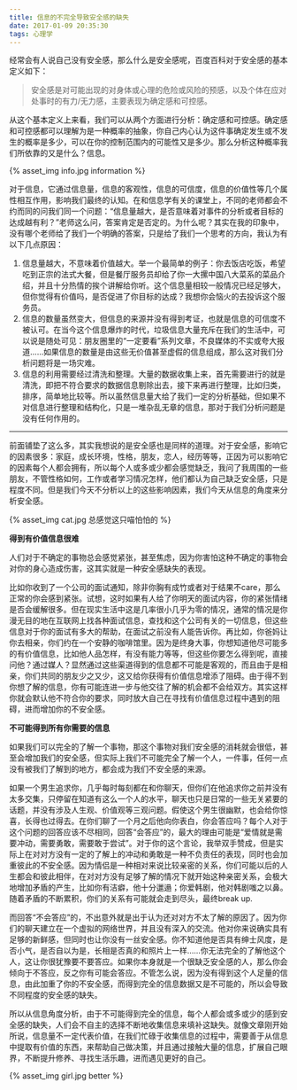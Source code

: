 ```yaml
---
title: 信息的不完全导致安全感的缺失
date: 2017-01-09 20:35:30
tags: 心理学
---
```

经常会有人说自己没有安全感，那么什么是安全感呢，百度百科对于安全感的基本定义如下：

>安全感是对可能出现的对身体或心理的危险或风险的预感，以及个体在应对处事时的有力/无力感，主要表现为确定感和可控感。

<!--more-->
从这个基本定义上来看，我们可以从两个方面进行分析：确定感和可控感。确定感和可控感都可以理解为是一种概率的抽象，你自己内心认为这件事确定发生或不发生的概率是多少，可以在你的控制范围内的可能性又是多少。那么分析这种概率我们所依靠的又是什么？信息。

{% asset_img info.jpg information %}

对于信息，它通过信息量，信息的客观性，信息的可信度，信息的价值性等几个属性相互作用，影响我们最终的认知。在和信息学有关的课堂上，不同的老师都会不约而同的问我们同一个问题：“信息量越大，是否意味着对事件的分析或者目标的达成越有利？”老师这么问，答案肯定是否定的。为什么呢？其实在我的印象中，没有哪个老师给了我们一个明确的答案，只是给了我们一个思考的方向，我认为有以下几点原因：

1. 信息量越大，不意味着价值越大。举一个最简单的例子：你去饭店吃饭，希望吃到正宗的法式大餐，但是餐厅服务员却给了你一大摞中国八大菜系的菜品介绍，并且十分热情的挨个讲解给你听。这个信息量相较一般情况已经足够大，但你觉得有价值吗，是否促进了你目标的达成？我想你会恼火的去投诉这个服务员。
2. 信息的数量虽然变大，但信息的来源并没有得到考证，也就是信息的可信度不被认可。在当今这个信息爆炸的时代，垃圾信息大量充斥在我们的生活中，可以说是随处可见：朋友圈里的“一定要看”系列文章，不良媒体的不实或夸大报道……如果信息的数量是由这些无价值甚至虚假的信息组成，那么这对我们分析问题将是一场灾难。
3. 信息的利用需要经过清洗和整理。大量的数据收集上来，首先需要进行的就是清洗，即把不符合要求的数据信息剔除出去，接下来再进行整理，比如归类，排序，简单地比较等。所以虽然信息量大给了我们一定的分析基础，但如果不对信息进行整理和结构化，只是一堆杂乱无章的信息，那对于我们分析问题是没有任何作用的。

---

前面铺垫了这么多，其实我想说的是安全感也是同样的道理。对于安全感，影响它的因素很多：家庭，成长环境，性格，朋友，恋人，经历等等，正因为可以影响它的因素每个人都会拥有，所以每个人或多或少都会感觉缺乏，我问了我周围的一些朋友，不管性格如何，工作或者学习情况怎样，他们都认为自己缺乏安全感，只是程度不同。但是我们今天不分析以上的这些影响因素，我们今天从信息的角度来分析安全感。

{% asset_img cat.jpg 总感觉这只喵怕怕的 %}

**得到有价值信息很难**

人们对于不确定的事物总会感觉紧张，甚至焦虑，因为你害怕这种不确定的事物会对你的身心造成伤害，这其实就是一种安全感缺失的表现。

比如你收到了一个公司的面试通知，除非你胸有成竹或者对于结果不care，那么正常的你会感到紧张。试想，这时如果有人给了你明天的面试内容，你的紧张情绪是否会缓解很多。但在现实生活中这是几率很小几乎为零的情况，通常的情况是你漫无目的地在互联网上找各种面试信息，查找和这个公司有关的一切信息，但这些信息对于你的面试有多大的帮助，在面试之前没有人能告诉你。再比如，你爸妈让你去相亲，你们约在一个安静的咖啡馆里。因为是终身大事，你想知道他尽可能多的有价值信息，比如他人品怎样，有没有能力等等，但这些你要怎么得到呢，直接问他？通过媒人？显然通过这些渠道得到的信息都不可能是客观的，而且由于是相亲，你们共同的朋友少之又少，这又给你获得有价值信息增添了阻碍。由于得不到你想了解的信息，你有可能连进一步与他交往了解的机会都不会给双方。其实这样你就会默认他不符合你的要求，同时放大自己在寻找有价值信息过程中遇到的阻碍，进而增加你的不安全感。

**不可能得到所有你需要的信息**

如果我们可以完全的了解一个事物，那这个事物对我们安全感的消耗就会很低，甚至会增加我们的安全感，但实际上我们不可能完全了解一个人，一件事，任何一点没有被我们了解到的地方，都会成为我们不安全感的来源。

如果一个男生追求你，几乎每时每刻都在和你聊天，但你们在他追求你之前并没有太多交集，只停留在知道有这么一个人的水平，聊天也只是日常的一些无关紧要的话题，并没有涉及人生观、价值观等三观问题。假使这个男生很幽默，也会给你惊喜，长得也过得去。在你们聊了一个月之后他向你表白，你会答应吗？每个人对于这个问题的回答应该不尽相同，回答“会答应”的，最大的理由可能是“爱情就是需要冲动，需要勇敢，需要敢于尝试”。对于你的这个言论，我举双手赞成，但是实际上在对对方没有一定的了解上的冲动和勇敢是一种不负责任的表现，同时也会加重彼此的不安全感。因为情侣是一种相对来说比较亲密的关系，你们可能以后的人生都会和彼此相伴，在对对方没有足够了解的情况下就开始这种亲密关系，会极大地增加矛盾的产生，比如你有洁癖，他十分邋遢；你爱韩剧，他对韩剧嗤之以鼻。随着矛盾的不断累积，你们的关系有可能就会走到尽头，最终break up.

而回答“不会答应”的，不出意外就是出于认为还对对方不太了解的原因了。因为你们的聊天建立在一个虚拟的网络世界，并且没有深入的交流。他对你来说确实具有足够的新鲜感，但同时也让你没有一丝安全感。你不知道他是否具有绅士风度，是否小气，是否自以为是，长相是否真的和照片上一样……你无法完全的了解他这个人，这让你很犹豫要不要答应。如果你本身就是一个很缺乏安全感的人，那么你会倾向于不答应，反之你有可能会答应。不管怎么说，因为没有得到这个人足量的信息，由此加重了你的不安全感，而得到完全的信息数据又是不可能的，所以会导致不同程度的安全感的缺失。

所以从信息角度分析，由于不可能得到完全的信息，每个人都会或多或少的感到安全感的缺失，人们会不自主的选择不断地收集信息来填补这缺失。就像文章刚开始所说，信息量不一定代表价值，在我们忙碌于收集信息的过程中，需要善于从信息中提取有价值的东西，来帮助自己做决策，并且通过接触大量的信息，扩展自己眼界，不断提升修养、寻找生活乐趣，进而遇见更好的自己。

{% asset_img girl.jpg better %}
